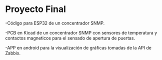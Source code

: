 # Proyecto Final
 -Código para ESP32 de un concentrador SNMP.
 
 -PCB en Kicad de un concentrador SNMP con sensores de temperatura y contactos magneticos para el sensado de apertura de puertas.
 
 -APP en android para la visualización de gráficas tomadas de la API de Zabbix.

